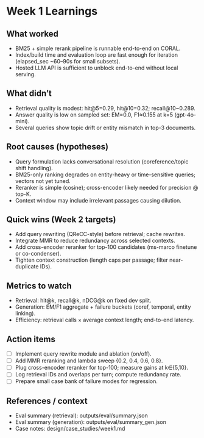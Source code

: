 # Week 1 Learnings

## What worked
- BM25 + simple rerank pipeline is runnable end-to-end on CORAL.
- Index/build time and evaluation loop are fast enough for iteration (elapsed_sec ~60–90s for small subsets).
- Hosted LLM API is sufficient to unblock end-to-end without local serving.

## What didn’t
- Retrieval quality is modest: hit@5=0.29, hit@10=0.32; recall@10~0.289.
- Answer quality is low on sampled set: EM=0.0, F1≈0.155 at k=5 (gpt-4o-mini).
- Several queries show topic drift or entity mismatch in top-3 documents.

## Root causes (hypotheses)
- Query formulation lacks conversational resolution (coreference/topic shift handling).
- BM25-only ranking degrades on entity-heavy or time-sensitive queries; vectors not yet tuned.
- Reranker is simple (cosine); cross-encoder likely needed for precision @ top-K.
- Context window may include irrelevant passages causing dilution.

## Quick wins (Week 2 targets)
- Add query rewriting (QReCC-style) before retrieval; cache rewrites.
- Integrate MMR to reduce redundancy across selected contexts.
- Add cross-encoder reranker for top-100 candidates (ms-marco finetune or co-condenser).
- Tighten context construction (length caps per passage; filter near-duplicate IDs).

## Metrics to watch
- Retrieval: hit@k, recall@k, nDCG@k on fixed dev split.
- Generation: EM/F1 aggregate + failure buckets (coref, temporal, entity linking).
- Efficiency: retrieval calls × average context length; end-to-end latency.

## Action items
- [ ] Implement query rewrite module and ablation (on/off).
- [ ] Add MMR reranking and lambda sweep {0.2, 0.4, 0.6, 0.8}.
- [ ] Plug cross-encoder reranker for top-100; measure gains at k∈{5,10}.
- [ ] Log retrieval IDs and overlaps per turn; compute redundancy rate.
- [ ] Prepare small case bank of failure modes for regression.

## References / context
- Eval summary (retrieval): outputs/eval/summary.json
- Eval summary (generation): outputs/eval/summary_gen.json
- Case notes: design/case_studies/week1.md
